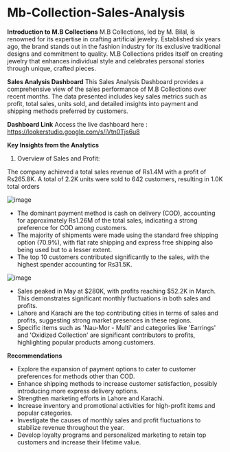# Mb-Collection-Sales-Analysis

**Introduction to M.B Collections**
M.B Collections, led by M. Bilal, is renowned for its expertise in crafting artificial jewelry. Established six years ago, the brand stands out in the fashion industry for its exclusive traditional designs and commitment to quality. M.B Collections prides itself on creating jewelry that enhances individual style and celebrates personal stories through unique, crafted pieces.

**Sales Analysis Dashboard**
This Sales Analysis Dashboard provides a comprehensive view of the sales performance of M.B Collections over recent months. The data presented includes key sales metrics such as profit, total sales, units sold, and detailed insights into payment and shipping methods preferred by customers.

**Dashboard Link**
Access the live dashboard here : https://lookerstudio.google.com/s/iVtn0Tjs6u8

**Key Insights from the Analytics**

1. Overview of Sales and Profit:

The company achieved a total sales revenue of Rs1.4M with a profit of Rs265.8K. A total of 2.2K units were sold to 642 customers, resulting in 1.0K total orders

![image](https://github.com/user-attachments/assets/2dcccda8-bb21-446a-a506-38724003398b)

* The dominant payment method is cash on delivery (COD), accounting for approximately Rs1.26M of the total sales, indicating a strong preference for COD among customers.
* The majority of shipments were made using the standard free shipping option (70.9%), with flat rate shipping and express free shipping also being used but to a lesser extent.
* The top 10 customers contributed significantly to the sales, with the highest spender accounting for Rs31.5K.

![image](https://github.com/user-attachments/assets/3ca7ffb6-919a-4fac-9d81-33da36789670)

* Sales peaked in May at $280K, with profits reaching $52.2K in March. This demonstrates significant monthly fluctuations in both sales and profits.
* Lahore and Karachi are the top contributing cities in terms of sales and profits, suggesting strong market presences in these regions.
* Specific items such as 'Nau-Mor - Multi' and categories like 'Earrings' and 'Oxidized Collection' are significant contributors to profits, highlighting popular products among customers.

**Recommendations**
* Explore the expansion of payment options to cater to customer preferences for methods other than COD.
* Enhance shipping methods to increase customer satisfaction, possibly introducing more express delivery options.
* Strengthen marketing efforts in Lahore and Karachi.
* Increase inventory and promotional activities for high-profit items and popular categories.
* Investigate the causes of monthly sales and profit fluctuations to stabilize revenue throughout the year.
* Develop loyalty programs and personalized marketing to retain top customers and increase their lifetime value.

